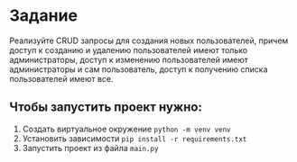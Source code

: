 # Задание

Реализуйте CRUD запросы для создания новых пользователей, причем доступ к созданию и удалению пользователей имеют только администраторы, доступ к изменению пользователей имеют администраторы и сам пользователь, доступ к получению списка пользователей имеют все.

## Чтобы запустить проект нужно:
1. Создать виртуальное окружение `python -m venv venv`
2. Установить зависимости `pip install -r requirements.txt`
3. Запустить проект из файла `main.py`
